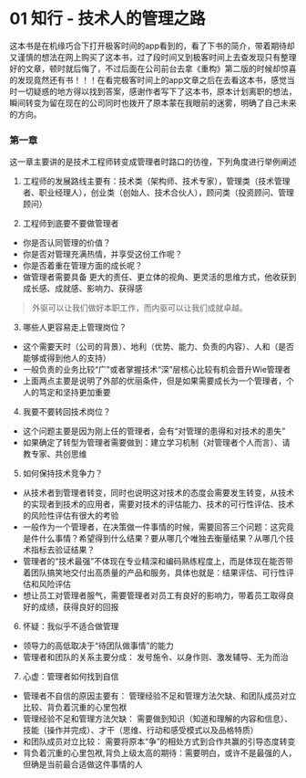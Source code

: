 # 01 知行 - 技术人的管理之路

这本书是在机缘巧合下打开极客时间的app看到的，看了下书的简介，带着期待却又谨慎的想法在网上购买了这本书，过了段时间又到极客时间上去查发现只有整理好的文章，顿时就后悔了，不过后面在公司前台去拿《重构》第二版的时候却惊喜的发现竟然还有书！！！在看完极客时间上的app文章之后在去看这本书，感觉当时一切疑惑的地方得以找到答案，感谢作者写下了这本书，原本计划离职的想法，瞬间转变为留在现在的公司同时也拨开了原本蒙在我眼前的迷雾，明确了自己未来的方向。

### 第一章
这一章主要讲的是技术工程师转变成管理者时路口的彷徨，下列角度进行举例阐述

1. 工程师的发展路线主要有：技术类（架构师、技术专家），管理类（技术管理者、职业经理人），创业类（创始人、技术合伙人），顾问类（投资顾问、管理顾问）

2. 工程师到底要不要做管理者
  - 你是否认同管理的价值？
  - 你是否对管理充满热情，并享受这份工作呢？
  - 你是否着重在管理方面的成长呢？
  - 做管理者需要具备 更大的责任、更立体的视角、更灵活的思维方式，他收获到成长感、成就感、影响力、获得感
> 外驱可以让我们做好本职工作，而内驱可以让我们成就卓越。

3. 哪些人更容易走上管理岗位？
  - 这个需要天时（公司的背景）、地利（优势、能力、负责的内容）、人和（是否能够或得到他人的支持）
  - 一般负责的业务比较“广”或者掌握技术“深”层核心比较有机会晋升Wie管理者
  - 上面两点主要是说明了外部的优丽条件，但是如果需要成长为一个管理者，个人的笃定和坚持更加重要

4. 我要不要转回技术岗位？
  - 这个问题主要是因为刚上任的管理者，会有“对管理的患得和对技术的患失”
  - 如果确定了转型为管理者需要做到：建立学习机制（对管理者个人而言）、请教专家、共创思维

5. 如何保持技术竞争力？
  - 从技术者到管理者转变，同时也说明这对技术的态度会需要发生转变，从技术的实现者到技术的应用者，需要对技术的评估能力、技术的可行性评估、技术的风险性评估有很大的考验
  - 一般作为一个管理者，在决策做一件事情的时候，需要回答三个问题：这究竟是件什么事情？希望得到什么结果？要从哪几个唯独去衡量结果？从哪几个技术指标去验证结果？
  - 管理者的“技术最强”不体现在专业精深和编码熟练程度上，而是体现在能否带着团队搞笑地交付出高质量的产品和服务，具体也就是：结果评估、可行性评估和风险评估
  - 想让员工对管理者服气，需要管理者对员工有良好的影响力，带着员工取得良好的成绩，获得良好的回报

6. 怀疑：我似乎不适合做管理
  - 领导力的高低取决于“待团队做事情”的能力
  - 管理者和团队的关系主要分成： 发号施令、以身作则、激发辅导、无为而治

7. 心虚：管理者如何找到自信
  - 管理者不自信的原因主要有： 管理经验不足和管理方法欠缺、和团队成员对立比较、背负着沉重的心里包袱
  - 管理经验不足和管理方法欠缺： 需要做到知识（知道和理解的内容和信息）、技能（操作并完成）、才干（思维、行动和感受模式以及品格特质）
  - 和团队成员对立比较： 需要将原本“争”的相处方式到合作共赢的引导态度转变
  - 背负着沉重的心里包袱,背负上级太高的期待：需要明白，或许不是最强的人，但确是当前最合适做这件事情的人
  

